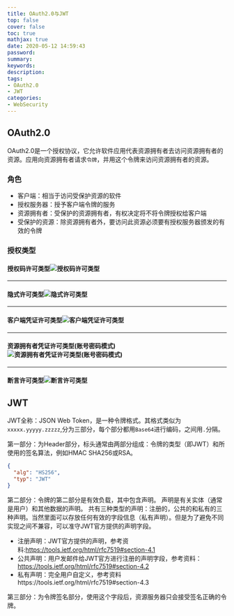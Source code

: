 ```yaml
---
title: OAuth2.0与JWT
top: false
cover: false
toc: true
mathjax: true
date: 2020-05-12 14:59:43
password:
summary:
keywords:
description:
tags:
- OAuth2.0
- JWT
categories:
- WebSecurity
---
```








## OAuth2.0

OAuth2.0是一个授权协议，它允许软件应用代表资源拥有者去访问资源拥有者的资源。应用向资源拥有者请求`令牌`，并用这个令牌来访问资源拥有者的资源。

### 角色

- 客户端：相当于访问受保护资源的软件
- 授权服务器：授予客户端令牌的服务
- 资源拥有者：受保护的资源拥有者，有权决定将不将令牌授权给客户端
- 受保护的资源：除资源拥有者外，要访问此资源必须要有授权服务器颁发的有效的令牌

### 授权类型



#### 授权码许可类型![授权码许可类型](http://cdn.mjava.top/blog/20200512090246.jpg)

---

#### 隐式许可类型![隐式许可类型](http://cdn.mjava.top/blog/20200512135621.jpg)

---

#### 客户端凭证许可类型![客户端凭证许可类型](http://cdn.mjava.top/blog/20200512135605.jpg)

---

#### 资源拥有者凭证许可类型(账号密码模式)![资源拥有者凭证许可类型(账号密码模式)](http://cdn.mjava.top/blog/20200512135635.jpg)

---

#### 断言许可类型![断言许可类型](http://cdn.mjava.top/blog/20200512135531.jpg)



## JWT

JWT全称：JSON Web Token，是一种令牌格式。其格式类似为`xxxxx.yyyyy.zzzzz`,分为三部分，每个部分都用`Base64`进行编码，之间用`.`分隔。

第一部分：为Header部分，标头通常由两部分组成：令牌的类型（即JWT）和所使用的签名算法，例如HMAC SHA256或RSA。

```json
{
  "alg": "HS256",
  "typ": "JWT"
}
```



第二部分：令牌的第二部分是有效负载，其中包含声明。 声明是有关实体（通常是用户）和其他数据的声明。 共有三种类型的声明：注册的，公共的和私有的三种声明。当然里面可以存放任何有效的字段信息（私有声明）。但是为了避免不同实现之间不兼容，可以准守JWT官方提供的声明字段。

- 注册声明：JWT官方提供的声明，参考资料:https://tools.ietf.org/html/rfc7519#section-4.1
- 公共声明：用户发邮件给JWT官方进行注册的声明字段，参考资料：https://tools.ietf.org/html/rfc7519#section-4.2
- 私有声明：完全用户自定义，参考资料https://tools.ietf.org/html/rfc7519#section-4.3

第三部分：为令牌签名部分，使用这个字段后，资源服务器只会接受签名正确的令牌。